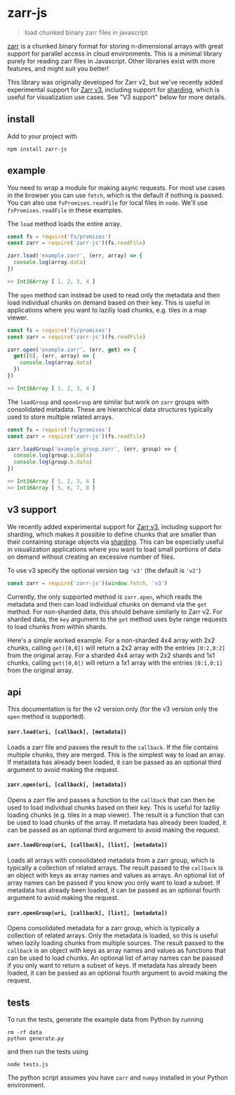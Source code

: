 # zarr-js

> load chunked binary zarr files in javascript

[zarr](https://zarr.readthedocs.io/en/stable/) is a chunked binary format for storing n-dimensional arrays with great support for parallel access in cloud environments. This is a minimal library purely for reading zarr files in Javascript. Other libraries exist with more features, and might suit you better! 

This library was originally developed for Zarr v2, but we've recently added experimental support for [Zarr v3](https://zarr-specs.readthedocs.io/en/latest/v3/core/v3.0.html), including support for [sharding](https://zarr-specs.readthedocs.io/en/latest/v3/codecs/sharding-indexed/v1.0.html), which is useful for visualization use cases. See "V3 support" below for more details.

## install

Add to your project with

```
npm install zarr-js
```

## example

You need to wrap a module for making async requests. For most use cases in the browser you can use `fetch`, which is the default if nothing is passed. You can also use `fsPromises.readFile` for local files in `node`. We'll use `fsPromises.readFile` in these examples.

The `load` method loads the entire array. 

```js
const fs = require('fs/promises')
const zarr = require('zarr-js')(fs.readFile)

zarr.load('example.zarr', (err, array) => {
  console.log(array.data)
})

>> Int16Array [ 1, 2, 3, 4 ]
```

The `open` method can instead be used to read only the metadata and then load individual chunks on demand based on their key. This is useful in applications where you want to laziliy load chunks, e.g. tiles in a map viewer.

```js
const fs = require('fs/promises')
const zarr = require('zarr-js')(fs.readFile)

zarr.open('example.zarr', (err, get) => {
  get([0], (err, array) => {
    console.log(array.data)
  })
})

>> Int16Array [ 1, 2, 3, 4 ]
```

The `loadGroup` and `openGroup` are similar but work on `zarr` groups with consolidated metadata. These are hierarchical data structures typically used to store multiple related arrays.

```js
const fs = require('fs/promises')
const zarr = require('zarr-js')(fs.readFile)

zarr.loadGroup('example_group.zarr', (err, group) => {
  console.log(group.a.data)
  console.log(group.b.data)
})

>> Int16Array [ 1, 2, 3, 4 ]
>> Int16Array [ 5, 6, 7, 8 ]
```

## v3 support

We recently added experimental support for [Zarr v3](https://zarr.readthedocs.io/en/stable/spec/v3.html), including support for sharding, which makes it possible to define chunks that are smaller than their containing storage objects via [sharding](https://zarr-specs.readthedocs.io/en/latest/v3/codecs/sharding-indexed/v1.0.html). This can be especially useful in visualization applications where you want to load small portions of data on demand without creating an excessive number of files.

To use v3 specify the optional version tag `'v3'` (the default is `'v2'`)

```js
const zarr = require('zarr-js')(window.fetch, 'v3')
```

Currently, the only supported method is `zarr.open`, which reads the metadata and then can load individual chunks on demand via the `get` method. For non-sharded data, this should behave similarly to Zarr v2. For sharded data, the `key` argument to the `get` method uses byte range requests to load chunks from within shards.

Here's a simple worked example. For a non-sharded 4x4 array with 2x2 chunks, calling `get([0,0])` will return a 2x2 array with the entries `[0:2,0:2]` from the original array. For a sharded 4x4 array with 2x2 shards and 1x1 chunks, calling `get([0,0])` will return a 1x1 array with the entries `[0:1,0:1]` from the original array.

## api

This documentation is for the v2 version only (for the v3 version only the `open` method is supported).

#### `zarr.load(uri, [callback], [metadata])`

Loads a zarr file and passes the result to the `callback`. If the file contains multiple chunks, they are merged. This is the simplest way to load an array. If metadata has already been loaded, it can be passed as an optional third argument to avoid making the request.

#### `zarr.open(uri, [callback], [metadata])`

Opens a zarr file and passes a function to the `callback` that can then be used to load individual chunks based on their key. This is useful for laziliy loading chunks (e.g. tiles in a map viewer). The result is a function that can be used to load chunks of the array. If metadata has already been loaded, it can be passed as an optional third argument to avoid making the request.

#### `zarr.loadGroup(uri, [callback], [list], [metadata])`

Loads all arrays with consolidated metadata from a zarr group, which is typically a collection of related arrays. The result passed to the `callback` is an object with keys as array names and values as arrays. An optional list of array names can be passed if you know you only want to load a subset. If metadata has already been loaded, it can be passed as an optional fourth argument to avoid making the request.

#### `zarr.openGroup(uri, [callback], [list], [metadata])`

Opens consolidated metadata for a zarr group, which is typically a collection of related arrays. Only the metadata is loaded, so this is useful when lazily loading chunks from multiple sources. The result passed to the `callback` is an object with keys as array names and values as functions that can be used to load chunks. An optional list of array names can be passed if you only want to return a subset of keys. If metadata has already been loaded, it can be passed as an optional fourth argument to avoid making the request.


## tests

To run the tests, generate the example data from Python by running

```
rm -rf data
python generate.py
```

and then run the tests using

```
node tests.js
```

The python script assumes you have `zarr` and `numpy` installed in your Python environment.